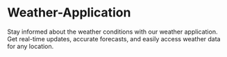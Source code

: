 # Weather-Application
Stay informed about the weather conditions with our weather application. Get real-time updates, accurate forecasts, and easily access weather data for any location.
